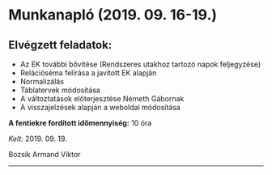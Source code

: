 # Munkanapló (2019. 09. 16-19.)

## Elvégzett feladatok:
 
* Az EK további bővítése (Rendszeres utakhoz tartozó napok feljegyzése)
* Relációséma felírása a javított EK alapján
* Normalizálás
* Táblatervek módosítása
* A változtatások előterjesztése Németh Gábornak
* A visszajelzések alapján a weboldal módosítása

**A fentiekre fordított időmennyiség:** 10 óra

*Kelt:* 2019. 09. 19.  

Bozsik Armand Viktor

---